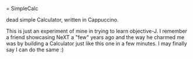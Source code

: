 = SimpleCalc

dead simple Calculator, written in Cappuccino.

This is just an experiment of mine in trying to learn objective-J.
I remember a friend showcasing NeXT a "few" years ago and the way he charmed me was by building a Calculator just like this one in a few minutes. I may finally say I can do the same :)
